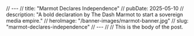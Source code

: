 // ---
// title: "Marmot Declares Independence"
// pubDate: 2025-05-10
// description: "A bold declaration by The Dash Marmot to start a sovereign media empire."
// heroImage: "/banner-images/marmot-banner.jpg"
// slug: "marmot-declares-independence"
// ---
//
// This is the body of the post.